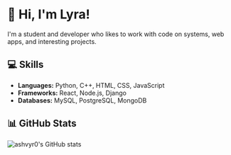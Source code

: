 # 👋 Hi, I'm Lyra!

I'm a student and developer who likes to work with code on systems, web apps, and interesting projects.

## 💻 Skills
- **Languages:** Python, C++, HTML, CSS, JavaScript
- **Frameworks:** React, Node.js, Django
- **Databases:** MySQL, PostgreSQL, MongoDB

## 📊 GitHub Stats
![ashvyr0's GitHub stats](https://github-readme-stats.vercel.app/api?username=ashvyr0&show_icons=true&hide_title=false&hide_border=true&hide=issues&count_private=true&theme=radical)

